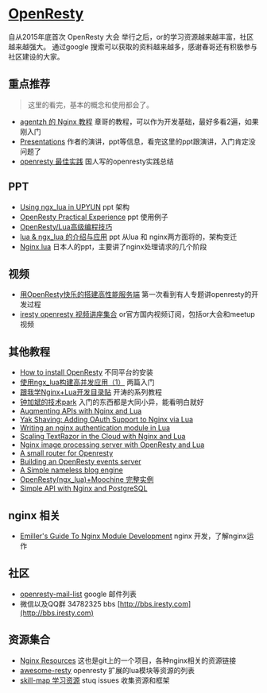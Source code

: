 [OpenResty](http://openresty.org/)  
=================================

自从2015年底首次 OpenResty 大会 举行之后，or的学习资源越来越丰富，社区越来越强大。 通过google 搜索可以获取的资料越来越多，感谢春哥还有积极参与社区建设的大家。


## 重点推荐
> 这里的看完，基本的概念和使用都会了。

+ [agentzh 的 Nginx 教程](http://openresty.org/download/agentzh-nginx-tutorials-zhcn.html) 章哥的教程，可以作为开发基础，最好多看2遍，如果刚入门
+ [Presentations](http://openresty.org/#Presentations) 作者的演讲，ppt等信息，看完这里的ppt跟演讲，入门肯定没问题了
+ [openresty 最佳实践](https://github.com/moonbingbing/openresty-best-practices) 国人写的openresty实践总结

## PPT
+ [Using ngx_lua in UPYUN](http://www.slideshare.net/timebug/using-ngxlua-in-upyun) ppt 架构
+ [OpenResty Practical Experience](http://www.slideshare.net/xqpmjh/openresty-practical-programming) ppt 使用例子
+ [OpenResty/Lua高级编程技巧](http://www.slideshare.net/xqpmjh/openrestylua)
+ [lua & ngx_lua 的介绍与应用](http://www.slideshare.net/hugodotlau/lua-ngxlua) ppt 从lua 和 nginx两方面将的，架构变迁
+ [Nginx lua](http://www.slideshare.net/harukayon/ngx-lua-public) 日本人的ppt，主要讲了nginx处理请求的几个阶段

## 视频
* [用OpenResty快乐的搭建高性能服务端](http://www.stuq.org/course/detail/1015) 第一次看到有人专题讲openresty的开发过程
* [iresty openresty 视频讲座集合](http://i.youku.com/u/UMjczNDA2MTYw) or官方国内视频订阅，包括or大会和meetup视频

## 其他教程
+ [How to install OpenResty](http://www.nginxtips.com/how-to-install-openresty/) 不同平台的安装
+ [使用ngx_lua构建高并发应用（1）](http://blog.csdn.net/chosen0ne/article/details/7304192) 两篇入门
+ [跟我学Nginx+Lua开发目录贴](http://jinnianshilongnian.iteye.com/blog/2190344) 开涛的系列教程
+ [钟加斌的技术park](http://blog.chinaunix.net/uid/26443921/cid-158075-list-1.html)  入门的东西都是大同小异，能看明白就好
+ [Augmenting APIs with Nginx and Lua](http://tech.3scale.net/2013/01/09/augment-your-api-without-touching-it/)
+ [Yak Shaving: Adding OAuth Support to Nginx via Lua](http://chairnerd.seatgeek.com/oauth-support-for-nginx-with-lua/)
+ [Writing an nginx authentication module in Lua](http://www.stavros.io/posts/writing-an-nginx-authentication-module-in-lua/)
+ [Scaling TextRazor in the Cloud with Nginx and Lua](http://www.textrazor.com/blog/2013/03/scaling-textrazor-in-the-cloud-with-nginx-and-lua.html)
+ [Nginx image processing server with OpenResty and Lua](http://leafo.net/posts/creating_an_image_server.html)
+ [A small router for Openresty](https://docs.apitools.com/blog/2014/04/24/a-small-router-for-openresty.html)
+ [Building an OpenResty events server](https://github.com/cagerton/dropthat/)
+ [A Simple nameless blog engine](https://github.com/torhve/LuaWeb)
+ [OpenResty(ngx_lua)+Moochine 完整实例](https://github.com/appwilldev/moochine-demo)
+ [Simple API with Nginx and PostgreSQL](http://rny.io/nginx/postgresql/2013/07/26/simple-api-with-nginx-and-postgresql.html)


## nginx 相关
+ [Emiller's Guide To Nginx Module Development](http://www.evanmiller.org/nginx-modules-guide.html) nginx 开发，了解nginx运作

## 社区
+ [openresty-mail-list](https://groups.google.com/forum/#!forum/openresty) google 邮件列表
+ 微信以及QQ群 34782325 bbs [http://bbs.iresty.com](http://bbs.iresty.com)

## 资源集合
+ [Nginx Resources](https://github.com/fcambus/nginx-resources) 这也是git上的一个项目，各种nginx相关的资源链接
+ [awesome-resty](http://getawesomeness.com/get/openresty)  openresty 扩展的lua模块等资源的列表
+ [skill-map 学习资源](https://github.com/TeamStuQ/skill-map/issues/29) stuq issues 收集资源和框架
